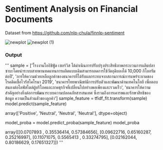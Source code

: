 # Sentiment Analysis on Financial Documents
Dataset from  https://github.com/nlp-chula/finnlp-sentiment


![newplot](https://github.com/Dolphuwadol/sentiment-analysis-on-fin-doc/assets/121854744/7c6a0a19-9385-46a5-b34e-d002c8448060)
![newplot (1)](https://github.com/Dolphuwadol/sentiment-analysis-on-fin-doc/assets/121854744/1937612b-3625-4ee6-8233-a437a60433ae)

### Output
'''
sample = ['โรงงานโออิชิฟู้ด เซอร์วิส ได้ดำเนินการปรับปรุงประสิทธิภาพกระบวนการผลิตปลาซาบะโดยนำระบบสายพานทดแทนการผลิตแบบเดิมสามารถลดการใช้วัตถุดิบลงได้ 10,000 กิโลกรัมต่อปี',
          'การให้ความช่วยเหลือลูกค้าของธนาคารที่ได้รับผลกระทบจากสถานการณ์การแพร่ระบาดของโรคติดเชื้อไวรัสโคโรนา 2019',
          'ธนาคารไทยพาณิชย์มีการปรับตัวและพัฒนาด้านเทคโนโลยี เพื่อตอบสนองต่อไลฟ์สไตล์ผู้บริโภคและภาคธุรกิจที่เปลี่ยนไปอย่างพอเพียงและรวดเร็ว',
          'ธนาคารให้ความสำคัญอย่างยิ่งต่อการพัฒนาระบบความปลอดภัยสารสนเทศ ซึ่งรวมถึงการเคารพและรักษาสิทธิของข้อมูล ความเป็นส่วนตัวของลูกค้า']
sample_feature = tfidf_fit.transform(sample)
model.predict(sample_feature)
     
array(['Positive', 'Neutral', 'Neutral', 'Neutral'], dtype=object)

model_proba = model.predict_proba(sample_feature)
model_proba
     
array([[0.0707893 , 0.35536414, 0.57384656],
       [0.09622716, 0.65160287, 0.25216997],
       [0.11071075, 0.5565413 , 0.33274795],
       [0.02162044, 0.80186629, 0.17651327]])
'''
